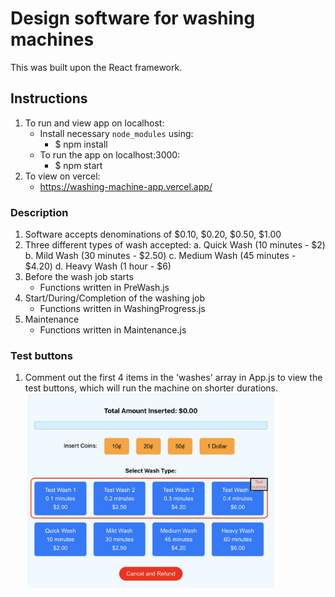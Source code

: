 # Design software for washing machines

This was built upon the React framework.

## Instructions

1. To run and view app on localhost:
   - Install necessary `node_modules` using:
     - $ npm install
   - To run the app on localhost:3000:
     - $ npm start
2. To view on vercel:
   - https://washing-machine-app.vercel.app/

### Description

1. Software accepts denominations of $0.10, $0.20, $0.50, $1.00
2. Three different types of wash accepted:
   a. Quick Wash (10 minutes - $2)
   b. Mild Wash (30 minutes - $2.50)
   c. Medium Wash (45 minutes - $4.20)
   d. Heavy Wash (1 hour - $6)
3. Before the wash job starts
   - Functions written in PreWash.js
4. Start/During/Completion of the washing job
   - Functions written in WashingProgress.js
5. Maintenance
   - Functions written in Maintenance.js

### Test buttons

1. Comment out the first 4 items in the 'washes' array in App.js to view the test buttons,
   which will run the machine on shorter durations.
   <img src="./public/testbuttons.png" alt="Washing Machine" width="400"/>
